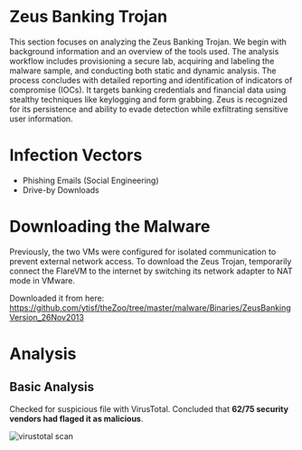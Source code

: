# Zeus Banking Trojan

This section focuses on analyzing the Zeus Banking Trojan. We begin with background information and an overview of the tools used. The analysis workflow includes provisioning a secure lab, acquiring and labeling the malware sample, and conducting both static and dynamic analysis. The process concludes with detailed reporting and identification of indicators of compromise (IOCs). It targets banking credentials and financial data using stealthy techniques like keylogging and form grabbing. Zeus is recognized for its persistence and ability to evade detection while exfiltrating sensitive user information.

# Infection Vectors
- Phishing Emails (Social Engineering)
- Drive-by Downloads

# Downloading the Malware
Previously, the two VMs were configured for isolated communication to prevent external network access. To download the Zeus Trojan, temporarily connect the FlareVM to the internet by switching its network adapter to NAT mode in VMware. 

Downloaded it from here:
https://github.com/ytisf/theZoo/tree/master/malware/Binaries/ZeusBankingVersion_26Nov2013

# Analysis
## Basic Analysis

Checked for suspicious file with VirusTotal. Concluded that **62/75 security vendors had flaged it as malicious**.

![virustotal scan](https://github.com/SMUGLER79/MalScan---Malware-Analysis-Lab/blob/main/Zeus%20Banking%20Trojan/virustotal.jpg)
